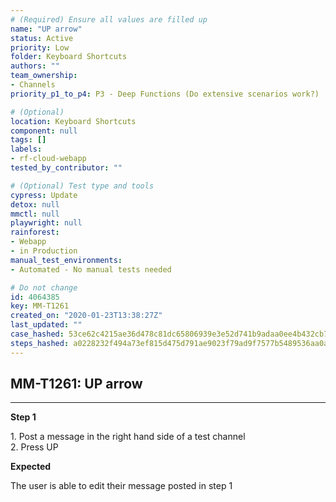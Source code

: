 ```yaml
---
# (Required) Ensure all values are filled up
name: "UP arrow"
status: Active
priority: Low
folder: Keyboard Shortcuts
authors: ""
team_ownership:
- Channels
priority_p1_to_p4: P3 - Deep Functions (Do extensive scenarios work?)

# (Optional)
location: Keyboard Shortcuts
component: null
tags: []
labels:
- rf-cloud-webapp
tested_by_contributor: ""

# (Optional) Test type and tools
cypress: Update
detox: null
mmctl: null
playwright: null
rainforest:
- Webapp
- in Production
manual_test_environments:
- Automated - No manual tests needed

# Do not change
id: 4064385
key: MM-T1261
created_on: "2020-01-23T13:38:27Z"
last_updated: ""
case_hashed: 53ce62c4215ae36d478c81dc65806939e3e52d741b9adaa0ee4b432cb7d6dc74490274bf079470a9300534caaf8c8791
steps_hashed: a0228232f494a73ef815d475d791ae9023f79ad9f7577b5489536aa0a23253745c27ce8eb2f9758fd70d794571ff5b97
---
```


<!-- (Auto-generated) Based on frontmatter's "key" and "name" -->

## MM-T1261: UP arrow

---

**Step 1**

1\. Post a message in the right hand side of a test channel\
2\. Press UP

**Expected**

The user is able to edit their message posted in step 1
